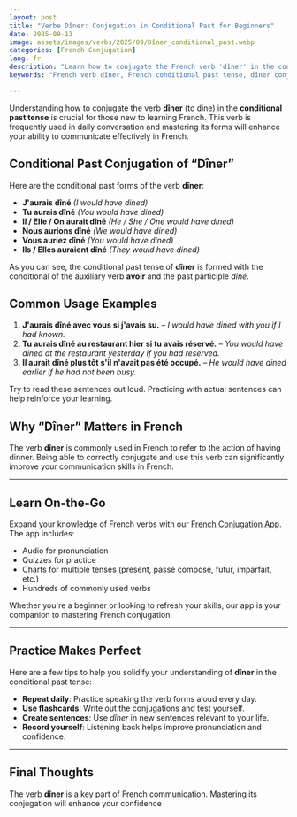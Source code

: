 ```yaml
---
layout: post
title: "Verbe Dîner: Conjugation in Conditional Past for Beginners"
date: 2025-09-13
image: assets/images/verbs/2025/09/Dîner_conditional_past.webp
categories: [French Conjugation]
lang: fr
description: "Learn how to conjugate the French verb 'dîner' in the conditional past tense. A comprehensive guide for beginners to improve their French language skills."
keywords: "French verb dîner, French conditional past tense, dîner conjugation, beginner French grammar, learn French, dîner examples, French verbs for beginners, how to use dîner in French, essential French verbs, conjugation of French verbs, French language learning"

--- 
```


Understanding how to conjugate the verb **dîner** (to dine) in the **conditional past tense** is crucial for those new to learning French. This verb is frequently used in daily conversation and mastering its forms will enhance your ability to communicate effectively in French.

## Conditional Past Conjugation of “Dîner”

Here are the conditional past forms of the verb **dîner**:

- **J'aurais dîné** *(I would have dined)*  
- **Tu aurais dîné** *(You would have dined)*  
- **Il / Elle / On aurait dîné** *(He / She / One would have dined)*  
- **Nous aurions dîné** *(We would have dined)*  
- **Vous auriez dîné** *(You would have dined)*  
- **Ils / Elles auraient dîné** *(They would have dined)*  

As you can see, the conditional past tense of **dîner** is formed with the conditional of the auxiliary verb **avoir** and the past participle *dîné*.

## Common Usage Examples

1. **J'aurais dîné avec vous si j'avais su.** – *I would have dined with you if I had known.*  
2. **Tu aurais dîné au restaurant hier si tu avais réservé.** – *You would have dined at the restaurant yesterday if you had reserved.*  
3. **Il aurait dîné plus tôt s'il n'avait pas été occupé.** – *He would have dined earlier if he had not been busy.*  

Try to read these sentences out loud. Practicing with actual sentences can help reinforce your learning.

## Why “Dîner” Matters in French

The verb **dîner** is commonly used in French to refer to the action of having dinner. Being able to correctly conjugate and use this verb can significantly improve your communication skills in French.

---

## Learn On-the-Go

Expand your knowledge of French verbs with our [French Conjugation App]({{site.appStore.url}}). The app includes:

- Audio for pronunciation
- Quizzes for practice
- Charts for multiple tenses (present, passé composé, futur, imparfait, etc.)
- Hundreds of commonly used verbs

Whether you're a beginner or looking to refresh your skills, our app is your companion to mastering French conjugation.

---

## Practice Makes Perfect

Here are a few tips to help you solidify your understanding of **dîner** in the conditional past tense:

- **Repeat daily**: Practice speaking the verb forms aloud every day.
- **Use flashcards**: Write out the conjugations and test yourself.
- **Create sentences**: Use *dîner* in new sentences relevant to your life.
- **Record yourself**: Listening back helps improve pronunciation and confidence.

---

## Final Thoughts

The verb **dîner** is a key part of French communication. Mastering its conjugation will enhance your confidence